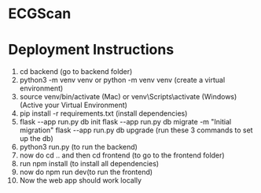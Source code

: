 # ECGScan

# Deployment Instructions

1. cd backend (go to backend folder)
2. python3 -m venv venv or python -m venv venv (create a virtual environment)
3. source venv/bin/activate (Mac) or venv\Scripts\activate (Windows) (Active your Virtual Environment)
4. pip install -r requirements.txt (install dependencies)
5. flask --app run.py db init
   flask --app run.py db migrate -m "Initial migration"
   flask --app run.py db upgrade    (run these 3 commands to set up the db)
6. python3 run.py (to run the backend)
7. now do cd .. and then cd frontend (to go to the frontend folder)
8. run npm install (to install all dependencies)
9. now do npm run dev(to run the frontend)
10. Now the web app should work locally
